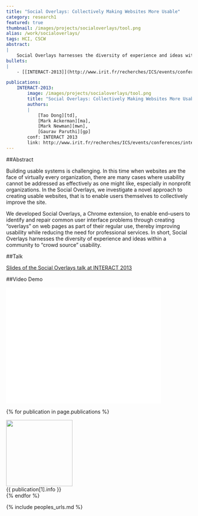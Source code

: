 ```yaml
---
title: "Social Overlays: Collectively Making Websites More Usable"
category: research1
featured: true
thumbnail: /images/projects/socialoverlays/tool.png
alias: /work/socialoverlays/
tags: HCI, CSCW
abstract:
|
    Social Overlays harnesses the diversity of experience and ideas within a community to “crowd source” usability.
bullets:
|
    - [[INTERACT-2013]](http://www.irit.fr/recherches/ICS/events/conferences/interact2013/papers/8120281.pdf)

publications:
    INTERACT-2013:
        image: /images/projects/socialoverlays/tool.png
        title: "Social Overlays: Collectively Making Websites More Usable"
        authors:
        |
            [Tao Dong][td],
            [Mark Ackerman][ma],
            [Mark Newman][mwn],
            [Gaurav Paruthi][gp]
        conf: INTERACT 2013
        link: http://www.irit.fr/recherches/ICS/events/conferences/interact2013/papers/8120281.pdf
---
```



##Abstract

Building usable systems is challenging. In this time when websites are the face of virtually every organization, there are many cases where usability cannot be addressed as effectively as one might like, especially in nonprofit organizations. In the Social Overlays, we investigate a novel approach to creating usable websites, that is to enable users themselves to collectively improve the site.  

We developed Social Overlays, a Chrome extension, to enable end–users to identify and repair common user interface problems through creating “overlays” on web pages as part of their regular use, thereby improving usability while reducing the need for professional services. In short, Social Overlays harnesses the diversity of experience and ideas within a community to “crowd source” usability.


##Talk
<p><a href="http://dongtao.people.si.umich.edu/wp-content/uploads/2011/11/SO_INTERACT_Slides_Web.pdf" onclick="_gaq.push(['_trackEvent','download/http://dongtao.people.si.umich.edu/wp-content/uploads/2011/11/SO_INTERACT_Slides_Web.pdf']);" >Slides of the Social Overlays talk at INTERACT 2013</a></p>

##Video Demo
<p><iframe src="//www.youtube.com/embed/PlysPcqyRt0?rel=0" height="315" width="420" frameborder="0"></iframe></p>
               



{% for publication in page.publications %}
<div class="publication">
    <div><img src="{{ publication[1].image }}" width="180px" /></div>
    <div markdown="1">{{ publication[1].info }}</div>
</div>
{% endfor %}

{% include peoples_urls.md %}

